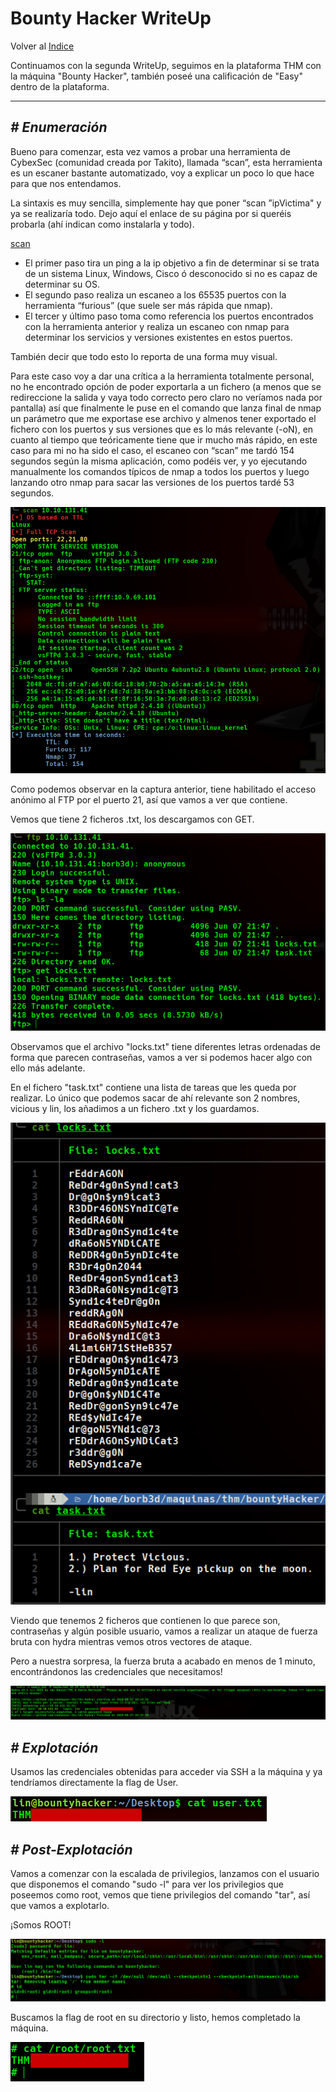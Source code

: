 # Bounty Hacker WriteUp
Volver al [Indice](../README.md)

Continuamos con la segunda WriteUp, seguimos en la plataforma THM con la máquina "Bounty Hacker", también poseé una calificación de "Easy" dentro de la plataforma.

----------------------------------------------------------------------------------------------------------------------------------------------------------------------
## *# Enumeración*
Bueno para comenzar, esta vez vamos a probar una herramienta de CybexSec (comunidad creada por Takito), llamada “scan”, esta herramienta es un escaner bastante automatizado, voy a explicar un poco lo que hace para que nos entendamos.

La sintaxis es muy sencilla, simplemente hay que poner “scan ”ipVictima" y ya se realizaría todo.
Dejo aquí el enlace de su página por si queréis probarla (ahí indican como instalarla y todo).

[scan](https://cybexsec.es/scripts-para-el-recon-de-una-maquina/)
* El primer paso tira un ping a la ip objetivo a fin de determinar si se trata de un sistema Linux, Windows, Cisco ó desconocido si no es capaz de determinar su OS.
* El segundo paso realiza un escaneo a los 65535 puertos con la herramienta “furious” (que suele ser más rápida que nmap).
* El tercer y último paso toma como referencia los puertos encontrados con la herramienta anterior y realiza un escaneo con nmap para determinar los servicios y versiones existentes en estos puertos.

También decir que todo esto lo reporta de una forma muy visual.

Para este caso voy a dar una crítica a la herramienta totalmente personal, no he encontrado opción de poder exportarla a un fichero (a menos que se redireccione la salida y vaya todo correcto pero claro no veríamos nada por pantalla) así que finalmente le puse en el comando que lanza final de nmap un parámetro que me exportase ese archivo y almenos tener exportado el fichero con los puertos y sus versiones que es lo más relevante (-oN), en cuanto al tiempo que teóricamente tiene que ir mucho más rápido, en este caso para mi no ha sido el caso, el escaneo con “scan” me tardó 154 segundos según la misma aplicación, como podéis ver, y yo ejecutando manualmente los comandos típicos de nmap a todos los puertos y luego lanzando otro nmap para sacar las versiones de los puertos tardé 53 segundos.

![scan](../images/bountyHacker/scan1.png)

Como podemos observar en la captura anterior, tiene habilitado el acceso anónimo al FTP por el puerto 21, así que vamos a ver que contiene.

Vemos que tiene 2 ficheros .txt, los descargamos con GET.

![ftp](../images/bountyHacker/ftp.png)

Observamos que el archivo "locks.txt" tiene diferentes letras ordenadas de forma que parecen contraseñas, vamos a ver si podemos hacer algo con ello más adelante.

En el fichero "task.txt" contiene una lista de tareas que les queda por realizar. Lo único que podemos sacar de ahí relevante son 2 nombres, vicious y lin, los añadimos a un fichero .txt y los guardamos.

![ficheros](../images/bountyHacker/archivosFTP.png)

Viendo que tenemos 2 ficheros que contienen lo que parece son, contraseñas y algún posible usuario, vamos a realizar un ataque de fuerza bruta con hydra mientras vemos otros vectores de ataque. 

Pero a nuestra sorpresa, la fuerza bruta a acabado en menos de 1 minuto, encontrándonos las credenciales que necesitamos!

![hydra](../images/bountyHacker/hydra.png)

## *# Explotación*
Usamos las credenciales obtenidas para acceder via SSH a la máquina y ya tendríamos directamente la flag de User.

![userFlag](../images/bountyHacker/userFlag.png)

## *# Post-Explotación*
Vamos a comenzar con la escalada de privilegios, lanzamos con el usuario que disponemos el comando "sudo -l" para ver los privilegios que poseemos como root, vemos que tiene privilegios del comando "tar", así que vamos a explotarlo.

¡Somos ROOT!

![sudo-l](../images/bountyHacker/sudo-l.png)

Buscamos la flag de root en su directorio y listo, hemos completado la máquina.

![rootFlag](../images/bountyHacker/flagRoot.png)
